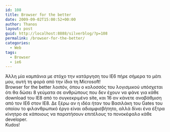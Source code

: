 ```yaml
---
id: 108
title: Browser for the better
date: 2009-09-02T15:00:52+00:00
author: Thanos
layout: post
guid: http://localhost:8888/silverblog/?p=108
permalink: /browser-for-the-better/
categories:
  - Web
tags:
  - Browser
  - ie6
---
```

Άλλη μία καμπάνια με στόχο την κατάργηση του ΙΕ6 πήρε σήμερα το μάτι μου, αυτή τη φορά από την ίδια τη Microsoft!  
Browser for the better λοιπόν, όπου ο κολοσσός του λογισμικού υπόσχεται ότι θα δώσει 8 γεύματα σε ανθρώπους που δεν έχουν να φάνε για κάθε download του ΙΕ8 από το συγκεκριμένο site, και 16 αν κάνετε αναβάθμιση από τον ΙΕ6 στον ΙΕ8. Δε ξέρω αν η ιδέα ήταν του Βασιλάκη του Gates του οποίου το φιλανθρωπικό έργο είναι αδιαμφισβήτητο, αλλά δίνει ένα έξτρα κίνητρο σε κάποιους να παρατήσουν επιτέλους το πονοκέφαλο κάθε developer.  
Kudos!